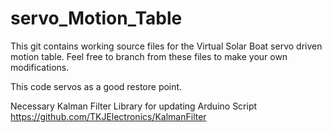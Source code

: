 # servo_Motion_Table

This git contains working source files for the Virtual Solar Boat servo driven motion table. Feel free to branch from these files to make your own modifications.

This code servos as a good restore point.

Necessary Kalman Filter Library for updating Arduino Script
https://github.com/TKJElectronics/KalmanFilter
